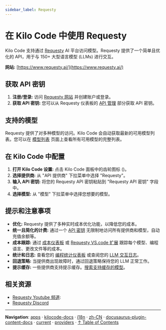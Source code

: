 ```yaml
---
sidebar_label: Requesty
---
```


# 在 Kilo Code 中使用 Requesty

Kilo Code 支持通过 [Requesty](https://www.requesty.ai/) AI 平台访问模型。Requesty 提供了一个简单且优化的 API，用于与 150+ 大型语言模型 (LLMs) 进行交互。

**网站:** [https://www.requesty.ai/](https://www.requesty.ai/)

## 获取 API 密钥

1. **注册/登录:** 访问 [Requesty 网站](https://www.requesty.ai/) 并创建账户或登录。
2. **获取 API 密钥:** 您可以从 Requesty 仪表板的 [API 管理](https://app.requesty.ai/manage-api) 部分获取 API 密钥。

## 支持的模型

Requesty 提供了对多种模型的访问。Kilo Code 会自动获取最新的可用模型列表。您可以在 [模型列表](https://app.requesty.ai/router/list) 页面上查看所有可用模型的完整列表。

## 在 Kilo Code 中配置

1. **打开 Kilo Code 设置:** 点击 Kilo Code 面板中的齿轮图标 (<Codicon name="gear" />)。
2. **选择提供商:** 从 "API 提供商" 下拉菜单中选择 "Requesty"。
3. **输入 API 密钥:** 将您的 Requesty API 密钥粘贴到 "Requesty API 密钥" 字段中。
4. **选择模型:** 从 "模型" 下拉菜单中选择您想要的模型。

## 提示和注意事项

- **优化:** Requesty 提供了多种实时成本优化功能，以降低您的成本。
- **统一且简化的计费:** 通过一个 [API 密钥](https://app.requesty.ai/manage-api) 无限制地访问所有提供商和模型，自动充值余额等。
- **成本跟踪:** 通过 [成本仪表板](https://app.requesty.ai/cost-management) 或 [Requesty VS.code 扩展](https://marketplace.visualstudio.com/items?itemName=Requesty.requesty) 跟踪每个模型、编程语言、更改文件等的成本。
- **统计和日志:** 查看您的 [编程统计仪表板](https://app.requesty.ai/usage-stats) 或查阅您的 [LLM 交互日志](https://app.requesty.ai/logs)。
- **回退策略:** 当提供商出现故障时，通过回退策略保持您的 LLM 正常工作。
- **提示缓存:** 一些提供商支持提示缓存。[搜索支持缓存的模型](https://app.requesty.ai/router/list)。

## 相关资源

- [Requesty Youtube 频道](https://www.youtube.com/@requestyAI):
- [Requesty Discord](https://requesty.ai/discord)

---

**Navigation**: [apps](../../../../../../../apps/) · [kilocode-docs](../../../../../../apps/kilocode-docs/) · [i18n](../../../../../apps/kilocode-docs/i18n/) · [zh-CN](../../../../apps/kilocode-docs/i18n/zh-CN/) · [docusaurus-plugin-content-docs](../../../apps/kilocode-docs/i18n/zh-CN/docusaurus-plugin-content-docs/) · [current](../../apps/kilocode-docs/i18n/zh-CN/docusaurus-plugin-content-docs/current/) · [providers](../apps/kilocode-docs/i18n/zh-CN/docusaurus-plugin-content-docs/current/providers/) · [↑ Table of Contents](#requesty)
